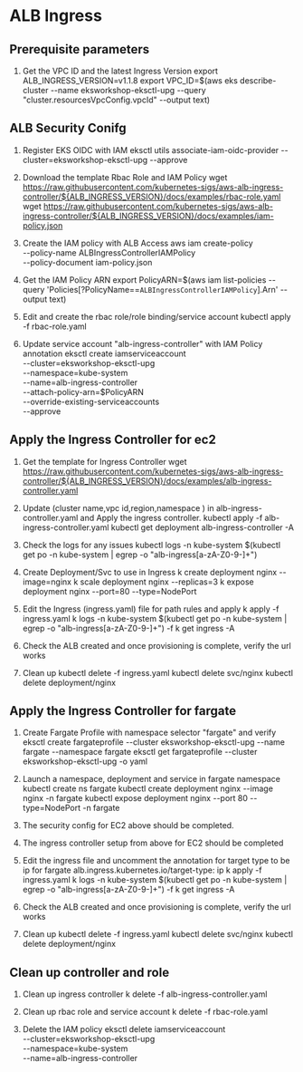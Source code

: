# ALB Ingress 

## Prerequisite parameters
1. Get the VPC ID and the latest Ingress Version
        export ALB_INGRESS_VERSION=v1.1.8
        export VPC_ID=$(aws eks describe-cluster --name eksworkshop-eksctl-upg --query "cluster.resourcesVpcConfig.vpcId" --output text)

## ALB Security Conifg
1. Register EKS OIDC with IAM
        eksctl utils associate-iam-oidc-provider --cluster=eksworkshop-eksctl-upg --approve

2. Download the template Rbac Role and IAM Policy
        wget https://raw.githubusercontent.com/kubernetes-sigs/aws-alb-ingress-controller/${ALB_INGRESS_VERSION}/docs/examples/rbac-role.yaml
        wget https://raw.githubusercontent.com/kubernetes-sigs/aws-alb-ingress-controller/${ALB_INGRESS_VERSION}/docs/examples/iam-policy.json

3. Create the IAM policy with ALB Access
        aws iam create-policy \
        --policy-name ALBIngressControllerIAMPolicy \
        --policy-document iam-policy.json

4. Get the IAM Policy ARN 
        export PolicyARN=$(aws iam list-policies --query 'Policies[?PolicyName==`ALBIngressControllerIAMPolicy`].Arn' --output text)

5. Edit and create the rbac role/role binding/service account
        kubectl apply -f rbac-role.yaml

6. Update service account "alb-ingress-controller" with IAM Policy annotation
        eksctl create iamserviceaccount \
                --cluster=eksworkshop-eksctl-upg \
                --namespace=kube-system \
                --name=alb-ingress-controller \
                --attach-policy-arn=$PolicyARN \
                --override-existing-serviceaccounts \
                --approve

## Apply the Ingress Controller for ec2

1. Get the template for Ingress Controller
        wget https://raw.githubusercontent.com/kubernetes-sigs/aws-alb-ingress-controller/${ALB_INGRESS_VERSION}/docs/examples/alb-ingress-controller.yaml        

2. Update (cluster name,vpc id,region,namespace ) in alb-ingress-controller.yaml  and Apply the ingress controller. 
        kubectl apply -f alb-ingress-controller.yaml
        kubectl get deployment alb-ingress-controller -A

3. Check the logs for any issues
        kubectl logs -n kube-system $(kubectl get po -n kube-system | egrep -o "alb-ingress[a-zA-Z0-9-]+")

4. Create Deployment/Svc to use in Ingress
        k create deployment nginx --image=nginx 
        k scale deployment nginx --replicas=3
        k expose deployment nginx --port=80 --type=NodePort

5. Edit the Ingress (ingress.yaml) file for path rules and apply
        k apply -f ingress.yaml
        k logs -n kube-system $(kubectl get po -n kube-system | egrep -o "alb-ingress[a-zA-Z0-9-]+") -f
        k get ingress -A

6. Check the ALB created and once provisioning is complete, verify the url works

7. Clean up
        kubectl delete -f ingress.yaml
        kubectl delete svc/nginx
        kubectl delete deployment/nginx
  
## Apply the Ingress Controller for fargate

1. Create Fargate Profile with namespace selector "fargate" and verify
        eksctl create fargateprofile   --cluster eksworkshop-eksctl-upg   --name fargate   --namespace fargate
        eksctl get fargateprofile   --cluster eksworkshop-eksctl-upg  -o yaml

2. Launch a namespace, deployment and service in fargate namespace
        kubectl create ns fargate
        kubectl create deployment nginx --image nginx -n fargate
        kubectl expose deployment nginx --port 80 --type=NodePort -n fargate

3. The security config for EC2 above should be completed.

4. The ingress controller setup from above for EC2 should be completed

5. Edit the ingress file and uncomment the annotation for target type to be ip for fargate
        alb.ingress.kubernetes.io/target-type: ip
        k apply -f ingress.yaml
        k logs -n kube-system $(kubectl get po -n kube-system | egrep -o "alb-ingress[a-zA-Z0-9-]+") -f
        k get ingress -A

6. Check the ALB created and once provisioning is complete, verify the url works

7. Clean up
        kubectl delete -f ingress.yaml
        kubectl delete svc/nginx
        kubectl delete deployment/nginx

## Clean up controller and role

1. Clean up ingress controller
        k delete -f alb-ingress-controller.yaml

2. Clean up rbac role and service account
        k delete -f rbac-role.yaml      

3. Delete the IAM policy 
                eksctl delete iamserviceaccount \
                --cluster=eksworkshop-eksctl-upg \
                --namespace=kube-system \
                --name=alb-ingress-controller 


